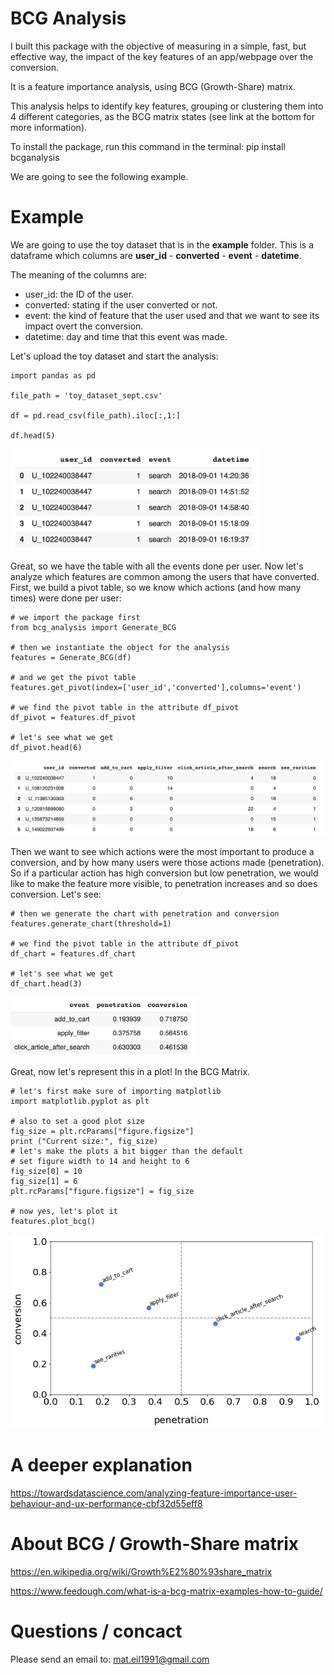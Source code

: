 # BCG Analysis

I built this package with the objective of measuring in a simple, fast, but effective way, the impact of the key features of an app/webpage over the conversion.

It is a feature importance analysis, using BCG (Growth-Share) matrix.

This analysis helps to identify key features, grouping or clustering them into 4 different categories, as the BCG matrix states (see link at the bottom for more information).

To install the package, run this command in the terminal: pip install bcganalysis

We are going to see the following example.

# Example

We are going to use the toy dataset that is in the **example** folder. This is a dataframe which columns are **user_id** - **converted** - **event** - **datetime**.

The meaning of the columns are:
- user_id: the ID of the user.
- converted: stating if the user converted or not.
- event: the kind of feature that the user used and that we want to see its impact overt the conversion.
- datetime: day and time that this event was made.

Let's upload the toy dataset and start the analysis:

```
import pandas as pd

file_path = 'toy_dataset_sept.csv'

df = pd.read_csv(file_path).iloc[:,1:]

df.head(5)
```

<img src="https://raw.githubusercontent.com/Mateil04/bcg_analysis/master/example/000_dataset_example.PNG" width="400">

Great, so we have the table with all the events done per user. Now let's analyze which features are common among the users that have converted. First, we build a pivot table, so we know which actions (and how many times) were done per user:

```
# we import the package first
from bcg_analysis import Generate_BCG

# then we instantiate the object for the analysis 
features = Generate_BCG(df)

# and we get the pivot table
features.get_pivot(index=['user_id','converted'],columns='event')

# we find the pivot table in the attribute df_pivot
df_pivot = features.df_pivot

# let's see what we get
df_pivot.head(6)
```
<img src="https://raw.githubusercontent.com/Mateil04/bcg_analysis/master/example/000_df_pivot_example.png" width="700">

Then we want to see which actions were the most important to produce a conversion, and by how many users were those actions made (penetration). So if a particular action has high conversion but low penetration, we would like to make the feature more visible, to penetration increases and so does conversion. Let's see:

```
# then we generate the chart with penetration and conversion
features.generate_chart(threshold=1)

# we find the pivot table in the attribute df_pivot
df_chart = features.df_chart

# let's see what we get
df_chart.head(3)
```

<img src="https://raw.githubusercontent.com/Mateil04/bcg_analysis/master/example/000_df_chart.png" width="300">

Great, now let's represent this in a plot! In the BCG Matrix.

```
# let's first make sure of importing matplotlib
import matplotlib.pyplot as plt

# also to set a good plot size
fig_size = plt.rcParams["figure.figsize"]
print ("Current size:", fig_size)
# let's make the plots a bit bigger than the default
# set figure width to 14 and height to 6
fig_size[0] = 10
fig_size[1] = 6
plt.rcParams["figure.figsize"] = fig_size

# now yes, let's plot it
features.plot_bcg()
```
<img src="https://raw.githubusercontent.com/Mateil04/bcg_analysis/master/example/000_final_plot.png" width="500">


# A deeper explanation

https://towardsdatascience.com/analyzing-feature-importance-user-behaviour-and-ux-performance-cbf32d55eff8

# About BCG / Growth-Share matrix
https://en.wikipedia.org/wiki/Growth%E2%80%93share_matrix

https://www.feedough.com/what-is-a-bcg-matrix-examples-how-to-guide/


# Questions / concact

Please send an email to:
mat.eil1991@gmail.com
